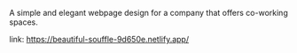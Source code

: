 A simple and elegant webpage design for a company that offers co-working spaces.

link: https://beautiful-souffle-9d650e.netlify.app/
